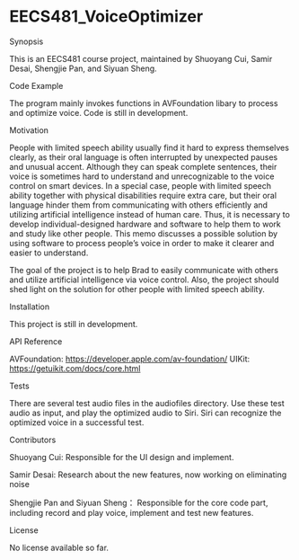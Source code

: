 # EECS481_VoiceOptimizer

Synopsis

This is an EECS481 course project, maintained by Shuoyang Cui, Samir Desai, Shengjie Pan, and Siyuan Sheng.


Code Example

The program mainly invokes functions in AVFoundation libary to process and optimize voice.
Code is still in development.


Motivation

People with limited speech ability usually find it hard to express themselves clearly, as their oral language is often interrupted by unexpected pauses and unusual accent. Although they can speak complete sentences, their voice is sometimes hard to understand and unrecognizable to the voice control on smart devices. In a special case, people with limited speech ability together with physical disabilities require extra care, but their oral language hinder them from communicating with others efficiently and utilizing artificial intelligence instead of human care. Thus, it is necessary to develop individual-designed hardware and software to help them to work and study like other people. This memo discusses a possible solution by using software to process people’s voice in order to make it clearer and easier to understand. 

The goal of the project is to help Brad to easily communicate with others and utilize artificial intelligence via voice control. Also, the project should shed light on the solution for other people with limited speech ability. 


Installation

This project is still in development.


API Reference

AVFoundation: https://developer.apple.com/av-foundation/
UIKit: https://getuikit.com/docs/core.html


Tests

There are several test audio files in the audiofiles directory. Use these test audio as input, and play the optimized audio to Siri. Siri can recognize the optimized voice in a successful test.


Contributors

Shuoyang Cui: Responsible for the UI design and implement.

Samir Desai: Research about the new features, now working on eliminating noise

Shengjie Pan and Siyuan Sheng： Responsible for the core code part, including record and play voice, implement and test new features.


License

No license available so far.
